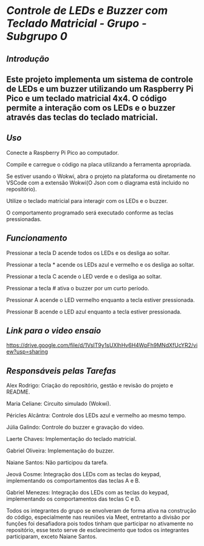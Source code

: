 # *Controle de LEDs e Buzzer com Teclado Matricial - Grupo - Subgrupo 0*

## *Introdução*

## Este projeto implementa um sistema de controle de LEDs e um buzzer utilizando um Raspberry Pi Pico e um teclado matricial 4x4. O código permite a interação com os LEDs e o buzzer através das teclas do teclado matricial.

## *Uso*

Conecte a Raspberry Pi Pico ao computador.

Compile e carregue o código na placa utilizando a ferramenta apropriada.

Se estiver usando o Wokwi, abra o projeto na plataforma ou diretamente no VSCode com a extensão Wokwi(O Json com o diagrama está incluido no repositório).

Utilize o teclado matricial para interagir com os LEDs e o buzzer.

O comportamento programado será executado conforme as teclas pressionadas.

## *Funcionamento*

Pressionar a tecla D acende todos os LEDs e os desliga ao soltar.

Pressionar a tecla * acende os LEDs azul e vermelho e os desliga ao soltar.

Pressionar a tecla C acende o LED verde e o desliga ao soltar.

Pressionar a tecla # ativa o buzzer por um curto período.

Pressionar A acende o LED vermelho enquanto a tecla estiver pressionada.

Pressionar B acende o LED azul enquanto a tecla estiver pressionada.

## *Link para o video ensaio*

https://drive.google.com/file/d/1VsIT9y1sUXlhHv6H4WpFh9MNdXfUcYR2/view?usp=sharing

## *Responsáveis pelas Tarefas*

Alex Rodrigo: Criação do repositório, gestão e revisão do projeto e README.

Maria Celiane: Circuito simulado (Wokwi).

Péricles Alcântra: Controle dos LEDs azul e vermelho ao mesmo tempo.

Júlia Galindo: Controle do buzzer e gravação do vídeo.

Laerte Chaves: Implementação do teclado matricial.

Gabriel Oliveira: Implementação do buzzer.

Naiane Santos: Não participou da tarefa.

Jeová Cosme: Integração dos LEDs com as teclas do keypad, implementando os comportamentos das teclas A e B.

Gabriel Menezes: Integração dos LEDs com as teclas do keypad, implementando os comportamentos das teclas C e D.

Todos os integrantes do grupo se envolveram de forma ativa na construção do código, especialmente nas reuniões via Meet, entretanto a divisão por funções foi desafiadora pois todos tinham que participar no ativamente no repositório, esse texto serve de esclarecimento que todos os integrantes participaram, exceto Naiane Santos.  